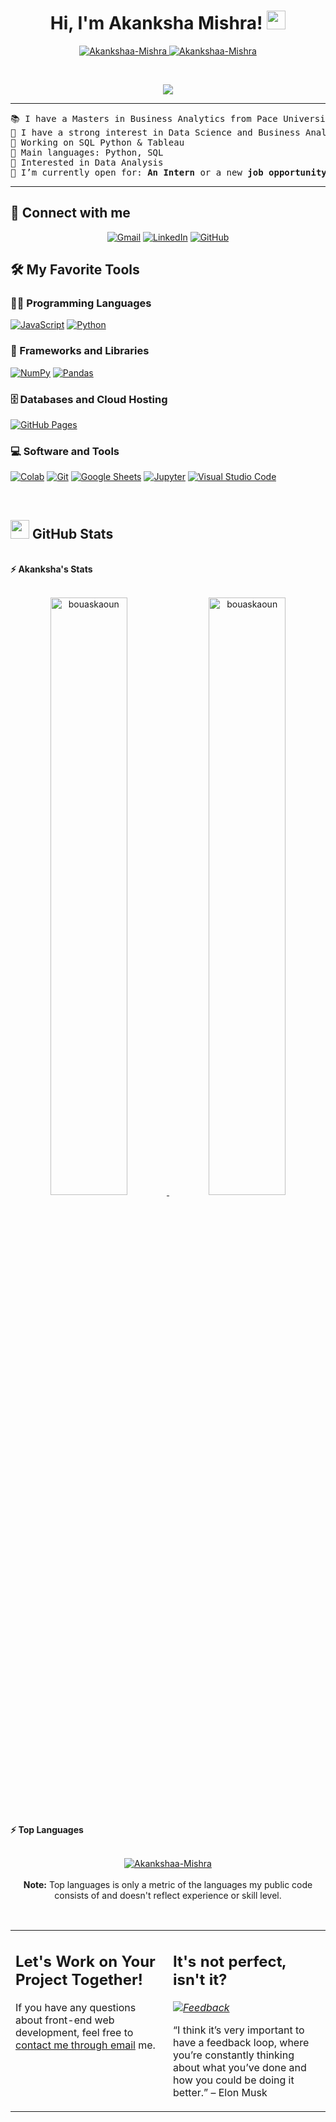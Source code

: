 <h1 align="center">
Hi, I'm Akanksha Mishra!
	<a href="https://github.com/Akankshaa-Mishra" target="_self">
		<img src="https://media.giphy.com/media/hvRJCLFzcasrR4ia7z/giphy.gif" width="30">
	</a>
</h1>
<p align="center">
	<a href="https://github.com/Akankshaa-Mishra">
		<img src="https://komarev.com/ghpvc/?username=Akankshaa-Mishra&label=Profile%20views&color=0e75b6&style=flat" alt="Akankshaa-Mishra" />
	</a>
	<a href="https://github.com/Akankshaa-Mishra">
		<img src="https://img.shields.io/github/followers/Akankshaa-Mishra?label=Followers" alt="Akankshaa-Mishra" />
	</a>
</p>
<br/>
<p align="center">
	<a href="https://github.com/Akankshaa-Mishra">
		<img src="https://readme-typing-svg.herokuapp.com?lines=Business+Analytics+Proffesional;Full+Stack+Web+Developer;Freelancer;DS%20|%20AI%20|%20ML%20Enthusiastic;Always%20learning%20new%20things&center=true&width=380&height=45">
	</a>
</p>

<hr>

<pre>
📚 I have a Masters in Business Analytics from Pace University in New York
📝 I have a strong interest in Data Science and Business Analysis
🔭 Working on SQL Python & Tableau
🌟 Main languages: Python, SQL
🚩 Interested in Data Analysis
🤔 I’m currently open for: <b>An Intern</b> or a new <b>job opportunity</b>, this is <a href="https://drive.google.com/file/d/1OL-pYjC8jb3u3bbqLswQooZkah4ExeZf/view?usp=sharing" target="_blank">MY RESUME.</a>
</pre>
<hr>

## 🤝 Connect with me
<p align="center">
	<a href="mailto:akanksha.m2507@gmail.com"><img img src="https://img.shields.io/badge/gmail-%23EA4335.svg?style=plastic&logo=gmail&logoColor=white" alt="Gmail"/></a>
	<a href="https://www.linkedin.com/in/Akanksha95/"><img src="https://img.shields.io/badge/linkedin-%230A66C2.svg?style=plastic&logo=linkedin&logoColor=white" alt="LinkedIn"/></a>
	<a href="https://github.com/Akankshaa-Mishra"><img src="https://img.shields.io/badge/github-%23181717.svg?style=plastic&logo=github&logoColor=white" alt="GitHub"/></a>
</p>

## 🛠️ My Favorite Tools

### 👨‍💻 Programming Languages

<p>
    <a href="https://github.com/Akankshaa-Mishra"><img alt="JavaScript" src="https://img.shields.io/badge/JavaScript%20-%23F7DF1E.svg?logo=javascript&logoColor=black"></a>
    <a href="https://github.com/Akankshaa-Mishra"><img alt="Python" src="https://img.shields.io/badge/Python%20-%2314354C.svg?logo=python&logoColor=white"></a>

### 🧰 Frameworks and Libraries

<p>
    <a href="https://github.com/Akankshaa-Mishra"><img alt="NumPy" src="https://img.shields.io/badge/Numpy%20-%23013243.svg?logo=numpy&logoColor=white"></a>
    <a href="https://github.com/Akankshaa-Mishra"><img alt="Pandas" src="https://img.shields.io/badge/Pandas%20-%23150458.svg?logo=pandas&logoColor=white"></a>
</p>

### 🗄️ Databases and Cloud Hosting

<p>
    <a href="https://github.com/Akankshaa-Mishra"><img alt="GitHub Pages" src="https://img.shields.io/badge/GitHub%20Pages-%23327FC7.svg?logo=github&logoColor=white"></a>
   
</p>

### 💻 Software and Tools

<p>
    <a href="https://github.com/Akankshaa-Mishra"><img alt="Colab" src="https://img.shields.io/badge/Colab-00b56a.svg?logo=google-colab&logoColor=white"></a>
    <a href="https://github.com/Akankshaa-Mishra"><img alt="Git" src="https://img.shields.io/badge/Git%20-%23F05033.svg?logo=git&logoColor=white"></a>
    <a href="https://github.com/Akankshaa-Mishra"><img alt="Google Sheets" src="https://img.shields.io/badge/Google%20Sheets%20-%2334A853.svg?logo=google%20sheets&logoColor=white"></a>
    <a href="https://github.com/Akankshaa-Mishra"><img alt="Jupyter" src="https://img.shields.io/badge/Jupyter%20-%23F37626.svg?logo=Jupyter&logoColor=white"></a>
    <a href="https://github.com/Akankshaa-Mishra"><img alt="Visual Studio Code" src="https://img.shields.io/badge/Visual%20Studio%20Code-0078d7.svg?logo=visual-studio-code&logoColor=white"></a>
</p>
</br>

<!--
### 👨🏽‍💻 Workspace
<p>
    <a href="https://github.com/Akankshaa-Mishra"><img alt="Macbook Air M1" src="https://img.shields.io/badge/Apple-MacBook_Air_2020-999999?style=for-the-badge&logo=apple&logoColor=white"></a>
    <a href="https://github.com/Akankshaa-Mishra"><img alt="Spotify" src="https://img.shields.io/badge/Spotify-1ED760?&style=for-the-badge&logo=spotify&logoColor=white"></a>
</p>
-->


## <a href="https://github.com/Akankshaa-Mishra"><img src="https://www.blumbergdigital.com/wp-content/uploads/2020/10/stats-graphic-statistics-business-512.png" width="30"></a> GitHub Stats

<br/>
<summary><b>⚡ Akanksha's Stats</b></summary>
<br/>
<p align="center">
	<a href="https://github.com/Akankshaa-Mishra">
	<img width="49.5%" src="https://github-readme-stats.vercel.app/api?username=bouaskaoun&show_icons=true" alt="bouaskaoun">
	<img width="49.5%" src="https://github-readme-streak-stats.herokuapp.com/?user=bouaskaoun" alt="bouaskaoun">
	</a>
	<br/>
</p>
<br/>
<!--
<summary><b>⚡ Activity graph</b></summary>
<br/>
<p align="center">
	<a href="https://github.com/Akankshaa-Mishra">
		<img src="https://activity-graph.herokuapp.com/graph?username=Akankshaa-Mishra&bg_color=ffffff&color=000000&line=000000&point=000000&area=true&hide_border=true" alt="bouaskaoun">
	</a>
</p>
<br/>
-->
<summary><b>⚡ Top Languages</b></summary>
<br/>

<p align="center">
	<a href="https://github.com/Akankshaa-Mishra">
	<img src="https://github-readme-stats.vercel.app/api/top-langs/?username=Akankshaa-Mishra&langs_count=8&layout=compact" alt="Akankshaa-Mishra">
	</a>
	<br/>
<br/>
<b>Note:</b> Top languages is only a metric of the languages my public code consists of and doesn't reflect experience or skill level.
</p>
<br/>

<table style="border: none">
  <tr>
  <td width="50%" valign="top">

## Let's Work on Your Project Together!

If you have any questions about front-end web development, feel free to <a href="mailto:akanksha.m2507@gmail.com">contact me through email</a> me.



  </td>
  <td width="50%" valign="top">

## It's not perfect, isn't it?

*<a href="https://github.com/Akankshaa-Mishra"><img alt="Feedback" src="https://img.shields.io/badge/Ask%20me-anything-1abc9c.svg"></a>*

“I think it’s very important to have a feedback loop, where you’re constantly thinking about what you’ve done and how you could be doing it better.”
– Elon Musk

  </td>
  </tr>
</table>
